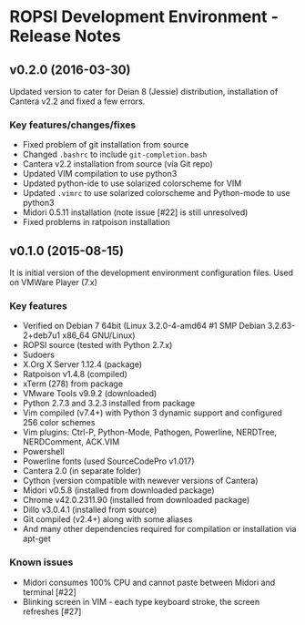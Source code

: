 # ROPSI Development Environment - Release Notes

## v0.2.0 (2016-03-30)

Updated version to cater for Deian 8 (Jessie) distribution, installation of Cantera v2.2 and fixed a few errors.

### Key features/changes/fixes

* Fixed problem of git installation from source
* Changed `.bashrc` to include `git-completion.bash`
* Cantera v2.2 installation from source (via Git repo)
* Updated VIM compilation to use python3
* Updated python-ide to use solarized colorscheme for VIM
* Updated `.vimrc` to use solarized colorscheme and Python-mode to use python3
* Midori 0.5.11 installation (note issue [#22] is still unresolved)
* Fixed problems in ratpoison installation

## v0.1.0 (2015-08-15)

It is initial version of the development environment configuration files. Used on VMWare Player (7.x)

### Key features

* Verified on Debian 7 64bit (Linux 3.2.0-4-amd64 #1 SMP Debian 3.2.63-2+deb7u1 x86_64 GNU/Linux)
* ROPSI source (tested with Python 2.7.x)
* Sudoers
* X.Org X Server 1.12.4 (package) 
* Ratpoison v1.4.8 (compiled)
* xTerm (278) from package
* VMware Tools v9.9.2 (downloaded)
* Python 2.7.3 and 3.2.3 installed from package
* Vim compiled (v7.4+) with Python 3 dynamic support and configured 256 color schemes
* Vim plugins: Ctrl-P, Python-Mode, Pathogen, Powerline, NERDTree, NERDComment, ACK.VIM
* Powershell
* Powerline fonts (used SourceCodePro v1.017)
* Cantera 2.0 (in separate folder)
* Cython (version compatible with newever versions of Cantera)
* Midori v0.5.8 (installed from downloaded package)
* Chrome v42.0.2311.90 (installed from downloaded package)
* Dillo v3.0.4.1 (installed from source)
* Git compiled (v2.4+) along with some aliases
* And many other dependencies required for compilation or installation via apt-get

### Known issues

* Midori consumes 100% CPU and cannot paste between Midori and terminal [#22]
* Blinking screen in VIM - each type keyboard stroke, the screen refreshes [#27]
